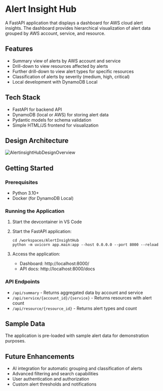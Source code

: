 # Alert Insight Hub

A FastAPI application that displays a dashboard for AWS cloud alert insights. The dashboard provides hierarchical visualization of alert data grouped by AWS account, service, and resource.

## Features

- Summary view of alerts by AWS account and service
- Drill-down to view resources affected by alerts
- Further drill-down to view alert types for specific resources
- Classification of alerts by severity (medium, high, critical)
- Local development with DynamoDB Local

## Tech Stack

- FastAPI for backend API
- DynamoDB (local or AWS) for storing alert data
- Pydantic models for schema validation
- Simple HTML/JS frontend for visualization

## Design Architecture

![AlertinsightHubDesignOverview](https://github.com/user-attachments/assets/fbf3a26c-e334-4c42-9175-e5c129231fba)


## Getting Started

### Prerequisites

- Python 3.10+
- Docker (for DynamoDB Local)

### Running the Application

1. Start the devcontainer in VS Code

2. Start the FastAPI application:
   ```
   cd /workspaces/AlertInsightHub
   python -m uvicorn app.main:app --host 0.0.0.0 --port 8000 --reload
   ```

3. Access the application:
   - Dashboard: http://localhost:8000/
   - API docs: http://localhost:8000/docs

### API Endpoints

- `/api/summary` - Returns aggregated data by account and service
- `/api/service/{account_id}/{service}` - Returns resources with alert count
- `/api/resource/{resource_id}` - Returns alert types and count

## Sample Data

The application is pre-loaded with sample alert data for demonstration purposes.

## Future Enhancements

- AI integration for automatic grouping and classification of alerts
- Advanced filtering and search capabilities
- User authentication and authorization
- Custom alert thresholds and notifications
